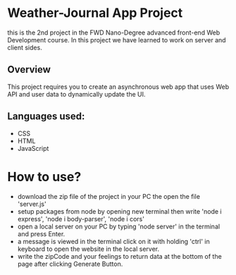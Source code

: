 # Weather-Journal App Project
this is the 2nd project in the FWD Nano-Degree advanced front-end Web Development course. In this project we have learned to work on server and client sides.

## Overview
This project requires you to create an asynchronous web app that uses Web API and user data to dynamically update the UI. 

## Languages used:
- CSS
- HTML
- JavaScript

# How to use?
- download the zip file of the project in your PC the open the file 'server.js'
- setup packages from node by opening new terminal then write 'node i express', 'node i body-parser', 'node i cors'
- open a local server on your PC by typing 'node server' in the terminal and press Enter.
- a message is viewed in the terminal click on it with holding 'ctrl' in keyboard to open the website in the local server.
- write the zipCode and your feelings to return data at the bottom of the page after clicking Generate Button.
